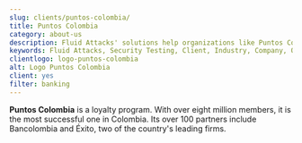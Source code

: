 ```yaml
---
slug: clients/puntos-colombia/
title: Puntos Colombia
category: about-us
description: Fluid Attacks' solutions help organizations like Puntos Colombia to identify security vulnerabilities in their systems and manage their attack surfaces.
keywords: Fluid Attacks, Security Testing, Client, Industry, Company, Organization, Pentesting, Ethical Hacking, Puntos Colombia
clientlogo: logo-puntos-colombia
alt: Logo Puntos Colombia
client: yes
filter: banking
---
```


**Puntos Colombia** is a loyalty program.
With over eight million members,
it is the most successful one in Colombia.
Its over 100 partners include Bancolombia and Éxito,
two of the country's leading firms.
